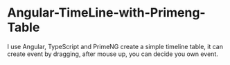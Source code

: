 # Angular-TimeLine-with-Primeng-Table
I use Angular, TypeScript and PrimeNG create a simple timeline table, it can create event by dragging, after mouse up, you can decide you own event.
